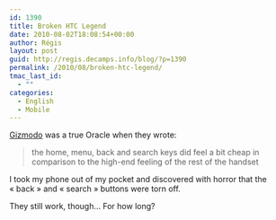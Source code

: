 ```yaml
---
id: 1390
title: Broken HTC Legend
date: 2010-08-02T18:08:54+00:00
author: Régis
layout: post
guid: http://regis.decamps.info/blog/?p=1390
permalink: /2010/08/broken-htc-legend/
tmac_last_id:
  - ""
categories:
  - English
  - Mobile
---
```

[Gizmodo](http://gizmodo.com/5488019/htc-legend-review-frankly-it-feels-expensive) was a true Oracle when they wrote:

> the home, menu, back and search keys did feel a bit cheap in comparison to the high-end feeling of the rest of the handset

I took my phone out of my pocket and discovered with horror that the « back » and « search » buttons were torn off.

They still work, though&#8230; For how long?
